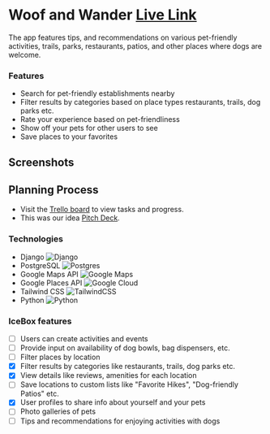 # Woof and Wander [Live Link](https://woofandwander-bf1fe9421e1f.herokuapp.com/)
The app features tips, and recommendations on various pet-friendly activities, trails, parks, restaurants, patios, and other places where dogs are welcome.

### Features
- Search for pet-friendly establishments nearby
- Filter results by categories based on place types restaurants, trails, dog parks etc.
- Rate your experience based on pet-friendliness
- Show off your pets for other users to see
- Save places to your favorites

## Screenshots


## Planning Process
- Visit the [Trello board](https://trello.com/b/fweFLvEm/woof-wander) to view tasks and progress.
- This was our idea [Pitch Deck](https://www.canva.com/design/DAFp4qZSUjQ/f8v0nU1umbpiq07k-k1-Gg/edit?utm_source=shareButton&utm_medium=email&utm_campaign=designshare).


### Technologies
- Django ![Django](https://img.shields.io/badge/django-%23092E20.svg?style=for-the-badge&logo=django&logoColor=white)
- PostgreSQL ![Postgres](https://img.shields.io/badge/postgres-%23316192.svg?style=for-the-badge&logo=postgresql&logoColor=white) 
- Google Maps API ![Google Maps](https://img.shields.io/badge/Google%20Maps-4285F4?style=for-the-badge&logo=google%20maps&logoColor=white)
- Google Places API ![Google Cloud](https://img.shields.io/badge/Google%20Cloud-4285F4?style=for-the-badge&logo=google-cloud&logoColor=white)
- Tailwind CSS ![TailwindCSS](https://img.shields.io/badge/tailwindcss-%2338B2AC.svg?style=for-the-badge&logo=tailwind-css&logoColor=white)
- Python ![Python](https://img.shields.io/badge/python-3670A0?style=for-the-badge&logo=python&logoColor=ffdd54)


### IceBox features
- [ ] Users can create activities and events
- [ ] Provide input on availability of dog bowls, bag dispensers, etc.
- [ ] Filter places by location
- [X] Filter results by categories like restaurants, trails, dog parks etc.
- [X] View details like reviews, amenities for each location
- [ ] Save locations to custom lists like "Favorite Hikes", "Dog-friendly Patios" etc.
- [X] User profiles to share info about yourself and your pets
- [ ] Photo galleries of pets
- [ ] Tips and recommendations for enjoying activities with dogs
